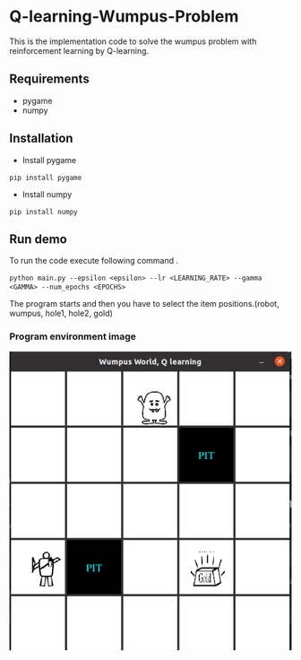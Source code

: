 # Q-learning-Wumpus-Problem

This is the implementation code to solve the wumpus problem with reinforcement learning by Q-learning.


## Requirements
* pygame
* numpy

## Installation
* Install pygame
```
pip install pygame
```
* Install numpy
```
pip install numpy
```

## Run demo
To run the code execute following command .
```
python main.py --epsilon <epsilon> --lr <LEARNING_RATE> --gamma <GAMMA> --num_epochs <EPOCHS>
```
The program starts and then you have to select the item positions.(robot, wumpus, hole1, hole2, gold)

### Program environment image
![inference](inference.png)